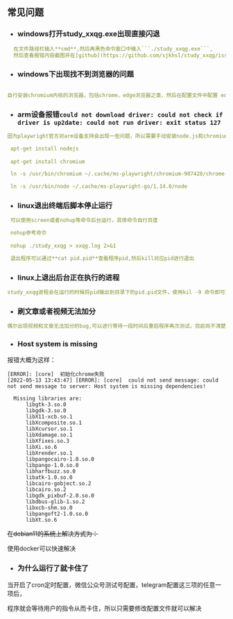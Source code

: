 ## 常见问题<!-- {docsify-ignore} -->

+ ### windows打开**study_xxqg.exe**出现直接闪退
```yaml
  在文件路径栏输入**cmd**,然后再黑色命令窗口中输入```./study_xxqg.exe```,
  然后查看报错内容截图并在[github](https://github.com/sjkhsl/study_xxqg/issues) 提交issue
```

+ ### windows下出现找不到浏览器的问题

```yaml

自行安装chromium内核的浏览器，包括chrome，edge浏览器之类，然后在配置文件中配置 edge_path 配置项，配置时将路径中的 \ 换成 / 或者 \\ 
```


+ ### arm设备报错```could not download driver: could not check if driver is up2date: could not run driver: exit status 127```
 ```yaml
因为playwright官方对arm设备支持会出现一些问题，所以需要手动安装node.js和chromium，并创建软连接

  apt-get install nodejs
  
  apt-get install chromium
 
  ln -s /usr/bin/chromium ~/.cache/ms-playwright/chromium-907428/chrome-linux/chrome
 
  ln -s /usr/bin/node ~/.cache/ms-playwright-go/1.14.0/node
```



+ ### linux退出终端后脚本停止运行
```yaml
 可以使用screen或者nohup等命令后台运行，具体命令自行百度

 nohup参考命令
 
 nohup ./study_xxqg > xxqg.log 2>&1

 退出程序可以通过**cat pid.pid**查看程序pid,然后kill对应pid进行退出


```

+ ### linux上退出后台正在执行的进程

```yaml
study_xxqg进程会在运行的时候将pid输出到目录下的pid.pid文件，使用kil -9 命令即可退出后台进程
```

+ ### 刷文章或者视频无法加分
```yaml
偶尔出现视频和文章无法加分的bug,可以进行等待一段时间后重启程序再次测试，目前尚不清楚造成原因
```

+ ### Host system is missing
报错大概为这样：
```
[ERROR]: [core]  初始化chrome失败 
[2022-05-13 13:43:47] [ERROR]: [core]  could not send message: could not send message to server: Host system is missing dependencies!

  Missing libraries are:
      libgtk-3.so.0
      libgdk-3.so.0
      libX11-xcb.so.1
      libXcomposite.so.1
      libXcursor.so.1
      libXdamage.so.1
      libXfixes.so.3
      libXi.so.6
      libXrender.so.1
      libpangocairo-1.0.so.0
      libpango-1.0.so.0
      libharfbuzz.so.0
      libatk-1.0.so.0
      libcairo-gobject.so.2
      libcairo.so.2
      libgdk_pixbuf-2.0.so.0
      libdbus-glib-1.so.2
      libxcb-shm.so.0
      libpangoft2-1.0.so.0
      libXt.so.6

```

~~在debian11的系统上解决方式为：~~

使用docker可以快速解决


+ ### 为什么运行了就卡住了

当开启了cron定时配置，微信公众号测试号配置，telegram配置这三项的任意一项后，

程序就会等待用户的指令从而卡住，所以只需要修改配置文件就可以解决